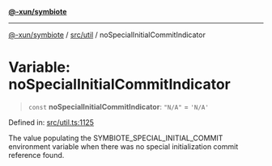 [**@-xun/symbiote**](../../../README.md)

***

[@-xun/symbiote](../../../README.md) / [src/util](../README.md) / noSpecialInitialCommitIndicator

# Variable: noSpecialInitialCommitIndicator

> `const` **noSpecialInitialCommitIndicator**: `"N/A"` = `'N/A'`

Defined in: [src/util.ts:1125](https://github.com/Xunnamius/symbiote/blob/25135a1844b8500302680a71b90428852179ec2c/src/util.ts#L1125)

The value populating the SYMBIOTE_SPECIAL_INITIAL_COMMIT environment variable
when there was no special initialization commit reference found.
